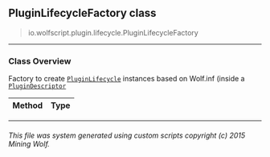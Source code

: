 ## PluginLifecycleFactory __class__

>io.wolfscript.plugin.lifecycle.PluginLifecycleFactory

---

### Class Overview

Factory to create [`PluginLifecycle`](../PluginLifecycle.md) instances based on Wolf.inf (inside a [`PluginDescriptor`](../PluginDescriptor.md)

Method | Type   
--- | :--- 



---



###### This file was system generated using custom scripts copyright (c) 2015 Mining Wolf.
	

